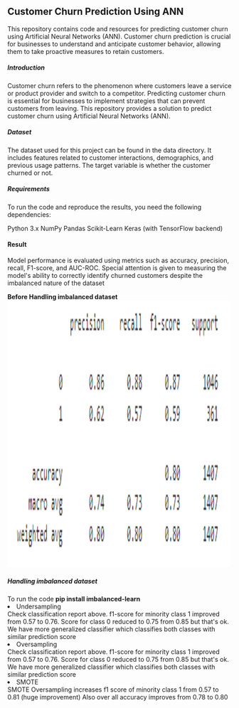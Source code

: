 ## Customer Churn Prediction Using ANN

This repository contains code and resources for predicting customer churn using Artificial Neural Networks (ANN). Customer churn prediction is crucial for businesses to understand and anticipate customer behavior, allowing them to take proactive measures to retain customers.


<h5>Introduction</h5>
Customer churn refers to the phenomenon where customers leave a service or product provider and switch to a competitor. Predicting customer churn is essential for businesses to implement strategies that can prevent customers from leaving. This repository provides a solution to predict customer churn using Artificial Neural Networks (ANN).

<h5>Dataset</h5>
The dataset used for this project can be found in the data directory. It includes features related to customer interactions, demographics, and previous usage patterns. The target variable is whether the customer churned or not.

<h5>Requirements</h5>
To run the code and reproduce the results, you need the following dependencies:

Python 3.x
NumPy
Pandas
Scikit-Learn
Keras (with TensorFlow backend)


<h4>Result</h4>

Model performance is evaluated using metrics such as accuracy, precision, recall, F1-score, and AUC-ROC. Special attention is given to measuring the model's ability to correctly identify churned customers despite the imbalanced nature of the dataset

<b>Before Handling imbalanced dataset</b>
<img src="Customer churn.jpg" alt="Girl in a jacket" width="500" height="600">

<h5>Handling imbalanced dataset</h5>
To run the code <b>pip install imbalanced-learn</b>

<li>Undersampling</li>
Check classification report above. f1-score for minority class 1 improved from 0.57 to 0.76. Score for class 0 reduced to 0.75 from 0.85 but that's ok. We have more generalized classifier which classifies both classes with similar prediction score

<li>Oversampling</li>
Check classification report above. f1-score for minority class 1 improved from 0.57 to 0.76. Score for class 0 reduced to 0.75 from 0.85 but that's ok. We have more generalized classifier which classifies both classes with similar prediction score

<li>SMOTE</li>
SMOTE Oversampling increases f1 score of minority class 1 from 0.57 to 0.81 (huge improvement) Also over all accuracy improves from 0.78 to 0.80




